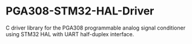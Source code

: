 # PGA308-STM32-HAL-Driver
C driver library for the PGA308 programmable analog signal conditioner using STM32 HAL with UART half-duplex interface.
